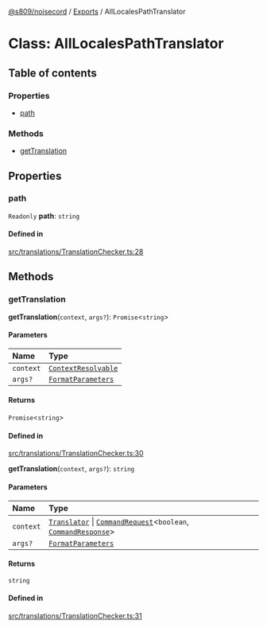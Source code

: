 [@s809/noisecord](../README.md) / [Exports](../modules.md) / AllLocalesPathTranslator

# Class: AllLocalesPathTranslator

## Table of contents

### Properties

- [path](AllLocalesPathTranslator.md#path)

### Methods

- [getTranslation](AllLocalesPathTranslator.md#gettranslation)

## Properties

### path

 `Readonly` **path**: `string`

#### Defined in

[src/translations/TranslationChecker.ts:28](https://github.com/s809/noisecord/blob/acabd79/src/translations/TranslationChecker.ts#L28)

## Methods

### getTranslation

**getTranslation**(`context`, `args?`): `Promise`<`string`\>

#### Parameters

| Name | Type |
| :------ | :------ |
| `context` | [`ContextResolvable`](../modules/TranslatorManager.md#contextresolvable) |
| `args?` | [`FormatParameters`](../modules/Translator.md#formatparameters) |

#### Returns

`Promise`<`string`\>

#### Defined in

[src/translations/TranslationChecker.ts:30](https://github.com/s809/noisecord/blob/acabd79/src/translations/TranslationChecker.ts#L30)

**getTranslation**(`context`, `args?`): `string`

#### Parameters

| Name | Type |
| :------ | :------ |
| `context` | [`Translator`](Translator-1.md) \| [`CommandRequest`](CommandRequest.md)<`boolean`, [`CommandResponse`](CommandResponse.md)\> |
| `args?` | [`FormatParameters`](../modules/Translator.md#formatparameters) |

#### Returns

`string`

#### Defined in

[src/translations/TranslationChecker.ts:31](https://github.com/s809/noisecord/blob/acabd79/src/translations/TranslationChecker.ts#L31)
